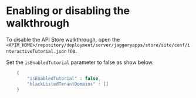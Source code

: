 # Enabling or disabling the walkthrough

To disable the API Store walkthrough, open the `<APIM_HOME>/repository/deployment/server/jaggeryapps/store/site/conf/interactiveTutorial.json` file.

Set the `isEnabledTutorial` parameter to false as show below.

``` java
    {
        "isEnabledTutorial" : false,
        "blackListedTenantDomains" : []
    }
```

